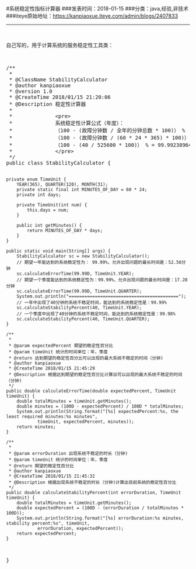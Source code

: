 #系统稳定性指标计算器
###发表时间：2018-01-15
###分类：java,经验,非技术
###iteye原始地址：<a href="https://kanpiaoxue.iteye.com/admin/blogs/2407833" target="_blank">https://kanpiaoxue.iteye.com/admin/blogs/2407833</a>

---

<div class="iteye-blog-content-contain" style="font-size: 14px;"> 
 <p>&nbsp;</p> 
 <p>自己写的，用于计算系统的服务稳定性工具类：</p> 
 <p>&nbsp;</p> 
 <pre name="code" class="java">/**
 *
 * @ClassName StabilityCalculator
 * @author kanpiaoxue
 * @version 1.0
 * @CreateTime 2018/01/15 21:20:06
 * @Description 稳定性计算器
 * 
 *              &lt;pre&gt;
 *              系统稳定性计算公式（年度）：
 *              （100 - (故障分钟数 / 全年的分钟总数 * 100)） %
 *              （100 - (故障分钟数 / (60 * 24 * 365) * 100)） %
 *              （100 - (40 / 525600 * 100)） % = 99.992389649923896%
 *              &lt;/pre&gt;
 */
public class StabilityCalculator {

    private enum TimeUnit {
        YEAR(365), QUARTER(120), MONTH(31);
        private static final int MINUTES_OF_DAY = 60 * 24;
        private int days;

        private TimeUnit(int num) {
            this.days = num;
        }

        public int getMinutes() {
            return MINUTES_OF_DAY * days;
        }
    }

    public static void main(String[] args) {
        StabilityCalculator sc = new StabilityCalculator();
        // 期望一年能达到的系统稳定性为： 99.99%，允许出现问题的最长时间是：52.56分钟
        sc.calculateErrorTime(99.99D, TimeUnit.YEAR);
        // 期望一个季度能达到的系统稳定性为：99.99%，允许出现问题的最长时间是：17.28分钟
        sc.calculateErrorTime(99.99D, TimeUnit.QUARTER);
        System.out.println("==========================================");
        // 一年中出现了40分钟的系统不稳定时间，能达到的系统稳定性是：99.99%
        sc.calculateStabilityPercent(40, TimeUnit.YEAR);
        // 一个季度中出现了40分钟的系统不稳定时间，能达到的系统稳定性是：99.98%
        sc.calculateStabilityPercent(40, TimeUnit.QUARTER);
    }

    /**
     *
     * @param expectedPercent 期望的稳定性百分比
     * @param timeUnit 统计的时间单位：年，季度
     * @return 达到期望的稳定性百分比可以出现的最大系统不稳定的时间（分钟)
     * @author kanpiaoxue
     * @CreateTime 2018/01/15 21:45:29
     * @Description 根据达到期望的稳定性百分比计算出可以出现的最大系统不稳定的时间（分钟)
     */
    public double calculateErrorTime(double expectedPercent, TimeUnit timeUnit) {
        double totalMinutes = timeUnit.getMinutes();
        double minutes = (100D - expectedPercent) / 100D * totalMinutes;
        System.out.println(String.format("[%s] expectedPercent:%s, the least required minutes:%s minutes",
                timeUnit, expectedPercent, minutes));
        return minutes;
    }

    /**
     *
     * @param errorDuration 出现系统不稳定的时长（分钟)
     * @param timeUnit 统计的时间单位：年，季度
     * @return 期望的稳定性百分比
     * @author kanpiaoxue
     * @CreateTime 2018/01/15 21:45:32
     * @Description 根据出现系统不稳定的时长（分钟)计算出目前系统的稳定性百分比
     */
    public double calculateStabilityPercent(int errorDuration, TimeUnit timeUnit) {
        double totalMinutes = timeUnit.getMinutes();
        double expectedPercent = (100D - (errorDuration / totalMinutes * 100D));
        System.out.println(String.format("[%s] errorDuration:%s minutes, stability percent:%s", timeUnit,
                errorDuration, expectedPercent));
        return expectedPercent;
    }

}</pre> 
 <p>&nbsp;</p> 
</div>